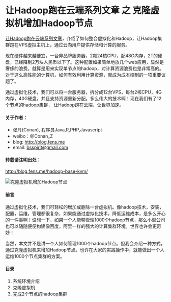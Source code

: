 让Hadoop跑在云端系列文章 之 克隆虚拟机增加Hadoop节点
=============

[让Hadoop跑在云端系列文章](http://blog.fens.me/series-hadoop-cloud/)，介绍了如何整合虚拟化和Hadoop，让Hadoop集群跑在VPS虚拟主机上，通过云向用户提供存储和计算的服务。

现在硬件越来越便宜，一台非品牌服务器，2颗24核CPU，配48G内存，2T的硬盘，已经降到2万块人民币以下了。这种配置如果简单地放几个web应用，显然是奢侈的浪费。就算是用来实现单节点的hadoop，对计算资源浪费也是非常高的。对于这么高性能的计算机，如何有效利用计算资源，就成为成本控制的一项重要议题了。

通过虚拟化技术，我们可以将一台服务器，拆分成12台VPS，每台2核CPU，4G内存，40G硬盘，并且支持资源重新分配。多么伟大的技术啊！现在我们有了12个节点的hadoop集群， 让Hadoop跑在云端，让世界加速。

#### 关于作者：

+ 张丹(Conan), 程序员Java,R,PHP,Javascript
+ weibo：@Conan_Z
+ blog: http://blog.fens.me
+ email: bsspirit@gmail.com

#### 转载请注明出处：
http://blog.fens.me/hadoop-base-kvm/

![克隆虚拟机增加Hadoop节点](http://blog.fens.me/wp-content/uploads/2013/07/clone-guest.png)

#### 前言

通过虚拟化技术，我们可轻松的增加或删除一台虚拟机。像hadoop技术，安装，配置，运维，管理都很复杂，如果能通过虚拟化技术，降低运维成本，是多么开心的一件事啊！设想一下，如果一个人能够管理1000个hadoop节点，那么小型公司也可以随随便便构建像百度，阿里一样的强大的计算集群环境。世界也许会更奇妙！

当然，本文并不是讲一个人如何管理1000个hadoop节点。但我会介绍一种方式，通过克隆虚拟机来增加Hadoop节点。也许在大家的实践操作中，就能做出一个人运维1000个节点集群的方案。

#### 目录 

1. 系统环境介绍
2. 克隆虚拟机
3. 完成2个节点的hadoop集群
